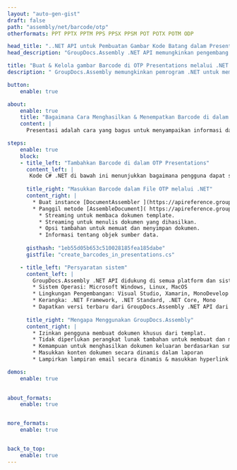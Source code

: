 ```yaml
---
layout: "auto-gen-gist"
draft: false
path: "assembly/net/barcode/otp"
otherformats: PPT PPTX PPTM PPS PPSX PPSM POT POTX POTM ODP 

head_title: "..NET API untuk Pembuatan Gambar Kode Batang dalam Presentasi OTP"
head_description: "GroupDocs.Assembly .NET API memungkinkan pengembang untuk membuat & menyisipkan gambar Barcode di dalam dokumen Presentasi (PPT, PPTX, PPTM, PPS, PPSX, PPSM, POT & ODP)."

title: "Buat & Kelola gambar Barcode di OTP Presentations melalui .NET API"
description: " GroupDocs.Assembly memungkinkan pemrogram .NET untuk membuat, memodifikasi & mengelola gambar Barcode secara dinamis di OTP Presentations di dalam C#, ASP.NET & aplikasi .NET lainnya."

button:
    enable: true

about:
    enable: true
    title: "Bagaimana Cara Menghasilkan & Menempatkan Barcode di dalam Presentasi?"
    content: |
      Presentasi adalah cara yang bagus untuk menyampaikan informasi dari pembicara kepada audiens. Ini banyak digunakan oleh perusahaan, pebisnis, guru dan siswa karena lebih mudah dipahami daripada dokumen teks. Penggunaan barcode menjadi sangat umum untuk identifikasi di hampir setiap jenis bisnis. GroupDocs.Assembly .NET API memungkinkan untuk membuat dan menyisipkan gambar Barcode di dalam PowerPoint dan jenis presentasi lainnya seperti PPT, PPTX, PPTM, PPS, PPSX, PPSM, POT, POTX, POTM, ODP dan banyak lagi. Ini memberikan dukungan untuk beberapa jenis barcode 1D & 2D yang umum digunakan. Ini juga sepenuhnya mendukung kustomisasi barcode dalam slide presentasi serta memungkinkan pengubahan ukuran gambar barcode, pengaturan warna depan dan belakang, perubahan font, meningkatkan penempatan teks barcode, pengaturan resolusi gambar barcode dan banyak lagi. 

steps:
    enable: true
    block:
    - title_left: "Tambahkan Barcode di dalam OTP Presentations"
      content_left: |
       Kode C# .NET di bawah ini menunjukkan bagaimana pengguna dapat secara dinamis membuat gambar Barcode menggunakan simbologi yang didukung berbeda dan memasukkannya ke dalam slide presentasi Microsoft PowerPoint OTP.
      
      title_right: "Masukkan Barcode dalam File OTP melalui .NET"
      content_right: |
        * Buat instance [DocumentAssembler ](https://apireference.groupdocs.com/assembly/net/groupdocs.assembly/documentassembler) 
        * Panggil metode [AssembleDocument]( https://apireference.groupdocs.com/assembly/net/groupdocs.assembly.documentassembler/assembledocument/methods/1) dengan parameter berikut
          * Streaming untuk membaca dokumen template.
          * Streaming untuk menulis dokumen yang dihasilkan.
          * Opsi tambahan untuk memuat dan menyimpan dokumen.
          * Informasi tentang objek sumber data.
     
      gisthash: "1eb55d05b653c510028185fea185dabe"
      gistfile: "create_barcodes_in_presentations.cs"

    - title_left: "Persyaratan sistem"
      content_left: |
        GroupDocs.Assembly .NET API didukung di semua platform dan sistem operasi utama. Untuk panduan persyaratan sistem lengkap, silakan kunjungi [persyaratan sistem](https://docs.groupdocs.com/assembly/net/system-requirements/) Sebelum menjalankan kode di bawah, pastikan Anda telah menginstal prasyarat berikut di sistem:
        * Sistem Operasi: Microsoft Windows, Linux, MacOS
        * Lingkungan Pengembangan: Visual Studio, Xamarin, MonoDevelop dll
        * Kerangka: .NET Framework, .NET Standard, .NET Core, Mono
        * Dapatkan versi terbaru dari GroupDocs.Assembly .NET API dari [NuGet](https://www.nuget.org/packages/GroupDocs.Assembly/)
        
      title_right: "Mengapa Menggunakan GroupDocs.Assembly"
      content_right: |
        * Izinkan pengguna membuat dokumen khusus dari templat.
        * Tidak diperlukan perangkat lunak tambahan untuk membuat dan mengotomatisasi dokumen
        * Kemampuan untuk menghasilkan dokumen keluaran berdasarkan sumber data
        * Masukkan konten dokumen secara dinamis dalam laporan
        * Lampirkan lampiran email secara dinamis & masukkan hyperlink dalam laporan 

demos:
    enable: true
        

about_formats:
    enable: true


more_formats:
    enable: true


back_to_top:
    enable: true
---
```

